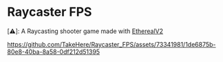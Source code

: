 # Raycaster FPS

[⚠️]: A Raycasting shooter game made with [EtherealV2](https://github.com/TakeHere/Ethereal_V2)



https://github.com/TakeHere/Raycaster_FPS/assets/73341981/1de6875b-80e8-40ba-8a58-0df212d51395

